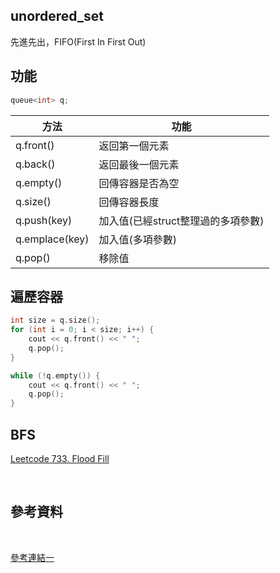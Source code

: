 ## unordered_set

先進先出，FIFO(First In First Out)


## 功能
```CPP
queue<int> q;
```
|方法|功能|
|---|---|
|q.front()|返回第一個元素|
|q.back()|返回最後一個元素|
|q.empty()|回傳容器是否為空|
|q.size()|回傳容器長度|
|q.push(key)|加入值(已經struct整理過的多項參數)|
|q.emplace(key)|加入值(多項參數)|
|q.pop()|移除值|


        
## 遍歷容器
        
```CPP
int size = q.size();
for (int i = 0; i < size; i++) {
    cout << q.front() << " ";
    q.pop();
}
```
```CPP
while (!q.empty()) {
    cout << q.front() << " ";
    q.pop();
}
```

## BFS
[Leetcode 733. Flood Fill](https://github.com/Smallyuyu/Leetcode/blob/main/Algorithm%20I/Day%207%20-%20Breadth-First%20Search%20and%20Depth-First%20Search/733.%20Flood%20Fill.md)

<br>


## 參考資料
<br>

[參考連結一]([https://shengyu7697.github.io/std-unordered_set/](https://shengyu7697.github.io/std-queue/))

<br>

